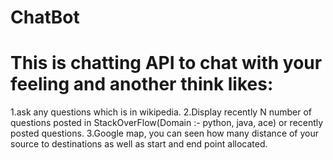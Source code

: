 # ChatBot

# This is chatting API to chat with your feeling and another think likes:

1.ask any questions which is in wikipedia.
2.Display recently N number of questions posted in StackOverFlow(Domain :- python, java, ace) or recently posted questions.
3.Google map, you can seen how many distance of your source to destinations as well as start and end point allocated.

